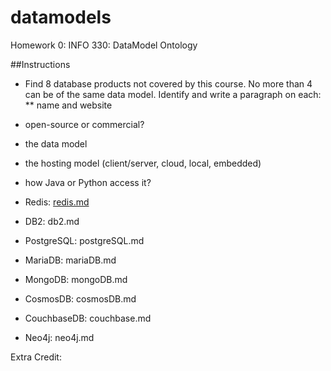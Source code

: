 # datamodels
Homework 0: INFO 330: DataModel Ontology

##Instructions
* Find 8 database products not covered by this course. No more than 4 can be of the same data model. Identify and write a paragraph on each:
 **  name and website
 * open-source or commercial?
 * the data model
 * the hosting model (client/server, cloud, local, embedded)
 * how Java or Python access it?



* Redis: [redis.md](redis.md)
* DB2: db2.md
* PostgreSQL: postgreSQL.md
* MariaDB: mariaDB.md
* MongoDB: mongoDB.md
* CosmosDB: cosmosDB.md
* CouchbaseDB: couchbase.md
* Neo4j: neo4j.md

Extra Credit: 

